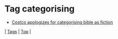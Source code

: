 <!--
title: Tag categorising
date: 2020-06-28T15:26:59.068Z
tags:
-->
# Tag categorising

 * [Costco apologizes for categorising bible as fiction](67596220887.md)

| [Tags](tags.md) | [Top](index.md) |
